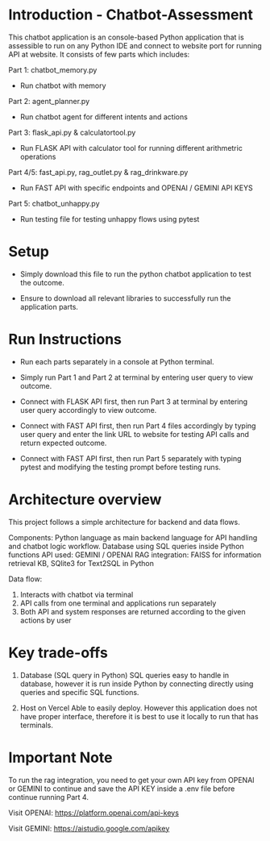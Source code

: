 # Introduction - Chatbot-Assessment
This chatbot application is an console-based Python application that is assessible to run on any Python IDE and connect to website port for running API at website. It consists of few parts which includes:

Part 1: chatbot_memory.py 
- Run chatbot with memory 

Part 2: agent_planner.py 
- Run chatbot agent for different intents and actions

Part 3: flask_api.py & calculatortool.py 
- Run FLASK API with calculator tool for running different arithmetric operations 

Part 4/5: fast_api.py, rag_outlet.py & rag_drinkware.py 
- Run FAST API with specific endpoints and OPENAI / GEMINI API KEYS

Part 5: chatbot_unhappy.py 
- Run testing file for testing unhappy flows using pytest


# Setup 
- Simply download this file to run the python chatbot application to test the outcome.
  
- Ensure to download all relevant libraries to successfully run the application parts.


# Run Instructions
- Run each parts separately in a console at Python terminal.
  
- Simply run Part 1 and Part 2 at terminal by entering user query to view outcome.
  
- Connect with FLASK API first, then run Part 3 at terminal by entering user query accordingly to view outcome.
  
- Connect with FAST API first, then run Part 4 files accordingly by typing user query and enter the link URL to website for testing API calls and return expected outcome.
  
- Connect with FAST API first, then run Part 5 separately with typing pytest and modifying the testing prompt before testing runs.


# Architecture overview 
This project follows a simple architecture for backend and data flows. 

Components:
Python language as main backend language for API handling and chatbot logic workflow. 
Database using SQL queries inside Python functions
API used: GEMINI / OPENAI 
RAG integration: FAISS for information retrieval KB, SQlite3 for Text2SQL in Python

Data flow:
1. Interacts with chatbot via terminal
2. API calls from one terminal and applications run separately
3. Both API and system responses are returned according to the given actions by user

# Key trade-offs 
1. Database (SQL query in Python)
SQL queries easy to handle in database, however it is run inside Python by connecting directly using queries and specific SQL functions.

2. Host on Vercel
Able to easily deploy. However this application does not have proper interface, therefore it is best to use it locally to run that has terminals. 


# Important Note 
To run the rag integration, you need to get your own API key from OPENAI or GEMINI to continue and save the API KEY inside a .env file before continue running Part 4.

Visit OPENAI: https://platform.openai.com/api-keys

Visit GEMINI: https://aistudio.google.com/apikey
